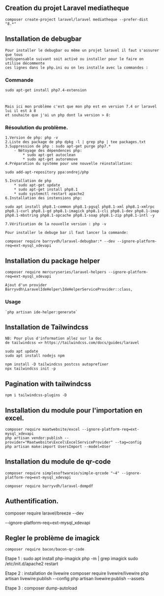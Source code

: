 ## Creation du projet Laravel mediatheque
`composer create-project laravel/laravel mediatheque --prefer-dist "8.*" `

## Installation de debugbar
    Pour installer le debugbar ou même un projet laravel il faut s'assurer que tous 
    indispensable suivant soit activé ou installer pour le faire on utilise décommente
    ces lignes dans le php.ini ou on les installe avec la commandes :

### Commande
    sudo apt-get install php7.4-extension   

#
    Mais ici mon problème c'est que mon php est en version 7.4 or laravel lui il est à 8
    et souhaite que j'ai un php dont la version > 8:
### Résoulution du problème.
    1.Version de php: php -v
    2.Liste des package de php dpkg -l | grep php | tee packages.txt
    3.Suppression de php : sudo apt-get purge php7.*
        - Nétoyage des dépendences php:
            * sudo apt-get autoclean
            * sudo apt-get autoremove
    4.Préparation du système pour une nouvelle réinstallation:

`sudo add-apt-repository ppa:ondrej/php`
    
    5.Installation de php 
        * sudo apt-get update
        * sudo apt-get install php8.1
        * sudo systemctl restart apache2
    6.Installation des instensions php:

`sudo apt install php8.1-common php8.1-pgsql php8.1-xml php8.1-xmlrpc php8.1-curl php8.1-gd php8.1-imagick php8.1-cli php8.1-dev php8.1-imap php8.1-mbstring php8.1-opcache php8.1-soap php8.1-zip php8.1-intl -y`

    7.Vérification de la nouvelle version : php -v

    Pour installer le debuge bar il faut lancer la commande:

`composer require barryvdh/laravel-debugbar:* --dev --ignore-platform-req=ext-mysql_xdevapi`


## Installation du package helper

`composer require mercuryseries/laravel-helpers --ignore-platform-req=ext-mysql_xdevapi`

    Ajout d'un provider
    Barryvdh\LaravelIdeHelper\IdeHelperServiceProvider::class,
    
### Usage
    `php artisan ide-helper:generate`    

## Installation de Tailwindcss
    NB: Pour plus d'information allez sur la doc
    de tailwindcss => https://tailwindcss.com/docs/guides/laravel
   
    sudo apt update
    sudo apt install nodejs npm

    npm install -D tailwindcss postcss autoprefixer
    npx tailwindcss init -p

## Pagination with tailwindcss
    npm i tailwindcss-plugins -D

## Installation du module pour l'importation en excel.

    composer require maatwebsite/excel --ignore-platform-req=ext-mysql_xdevapi
    php artisan vendor:publish --provider="Maatwebsite\Excel\ExcelServiceProvider" --tag=config
    php artisan make:import UsersImport --model=User

## Installation du module de qr-code

    composer require simplesoftwareio/simple-qrcode "~4" --ignore-platform-req=ext-mysql_xdevapi
    
    composer require barryvdh/laravel-dompdf
    
## Authentification.
composer require laravel/breeze --dev

--ignore-platform-req=ext-mysql_xdevapi

## Regler le problème de imagick
    composer require bacon/bacon-qr-code
Etape 1 : 
 sudo apt install php-imagick
 php -m | grep imagick
 sudo /etc/init.d/apache2 restart

Etape 2 : installation de livewire
 composer require livewire/livewire
 php artisan livewire:publish --config
 php artisan livewire:publish --assets

Etape 3 :
 composer dump-autoload

    
